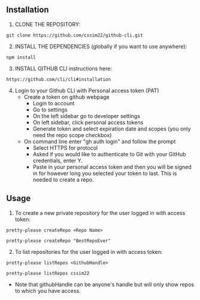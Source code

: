 ## Installation

1. CLONE THE REPOSITORY:
```
git clone https://github.com/cssim22/github-cli.git
```
2. INSTALL THE DEPENDENCIES (globally if you want to use anywhere):
```
npm install 
```
3. INSTALL GITHUB CLI
instructions here: 
```
https://github.com/cli/cli#installation
```

4. Login to your Github CLI with Personal access token (PAT) 
	 - Create a token on github webpage
		 - Login to account
		 - Go to settings
		 - On the left sidebar go to developer settings
		 - On left sidebar, click personal access tokens
		 - Generate token and select expiration date and scopes (you only need the repo scope checkbox)
	 - On command line enter "gh auth login" and follow the prompt
		 - Select HTTPS for protocol
		 - Asked if you would like to authenticate to Git with your GitHub credentials, enter Y.
		 - Paste in your personal access token and then you will be signed in for however long you selected your token to last. This is needed to create a repo.

## Usage

1. To create a new private repository for the user logged in with access token:
```
pretty-please createRepo <Repo Name>
```
```
pretty-please createRepo "BestRepoEver" 
```


2. To list repositories for the user logged in with access token:
```
pretty-please listRepos <GithubHandle>
```
```
pretty-please listRepos cssim22
```
* Note that githubHandle can be anyone's handle but will only show repos to which you have access.
